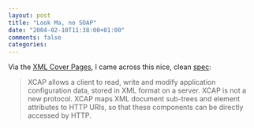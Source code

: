 ```yaml
---
layout: post
title: "Look Ma, no SOAP"
date: "2004-02-10T11:38:00+01:00"
comments: false
categories: 
---
```


<p>Via the <a href="http://xml.coverpages.org/ni2003-05-29-a.html">XML Cover Pages</a>, I came across this nice, clean <a href="http://www.ietf.org/internet-drafts/draft-ietf-simple-xcap-01.txt">spec</a>:</p>

<blockquote>XCAP allows a client to read, write and modify application configuration data, stored in XML format on a server. XCAP is not a new protocol. XCAP maps XML document sub-trees and element attributes to HTTP URIs, so that these components can be directly accessed by HTTP.</blockquote>


